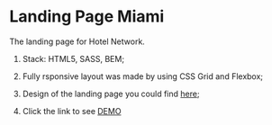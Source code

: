 # Landing Page Miami
The landing page for Hotel Network.

1) Stack: HTML5, SASS, BEM;

2) Fully rsponsive layout was made by using CSS Grid and Flexbox;

3) Design of the landing page you could find [here](https://www.figma.com/file/nHz8bflIwJaWP3P99vKTH5/miami_home_new?node-id=0%3A2);

4) Click the link to see [DEMO](https://ChrisZinch.github.io/Miami/)

